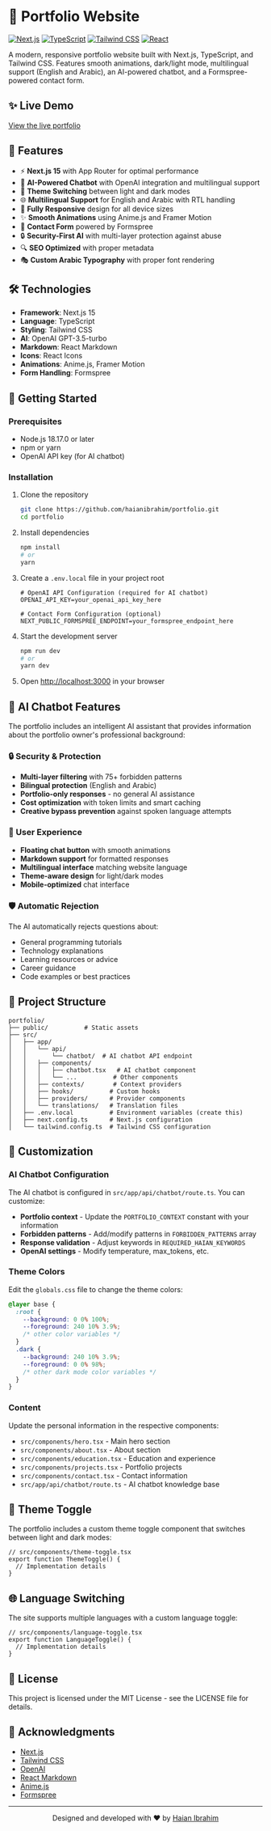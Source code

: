 # 🚀 Portfolio Website

[![Next.js](https://img.shields.io/badge/Next.js-15.2.5-black?style=for-the-badge&logo=next.js)](https://nextjs.org/)
[![TypeScript](https://img.shields.io/badge/TypeScript-5-blue?style=for-the-badge&logo=typescript)](https://www.typescriptlang.org/)
[![Tailwind CSS](https://img.shields.io/badge/Tailwind-4-38B2AC?style=for-the-badge&logo=tailwind-css)](https://tailwindcss.com/)
[![React](https://img.shields.io/badge/React-19-61DAFB?style=for-the-badge&logo=react)](https://reactjs.org/)

A modern, responsive portfolio website built with Next.js, TypeScript, and Tailwind CSS. Features smooth animations, dark/light mode, multilingual support (English and Arabic), an AI-powered chatbot, and a Formspree-powered contact form.

## ✨ Live Demo

<a href="https://haian.me" target="_blank">View the live portfolio</a>

## 🌟 Features

- ⚡ **Next.js 15** with App Router for optimal performance
- 🤖 **AI-Powered Chatbot** with OpenAI integration and multilingual support
- 🎨 **Theme Switching** between light and dark modes
- 🌐 **Multilingual Support** for English and Arabic with RTL handling
- 📱 **Fully Responsive** design for all device sizes
- ✨ **Smooth Animations** using Anime.js and Framer Motion
- 📝 **Contact Form** powered by Formspree
- 🔒 **Security-First AI** with multi-layer protection against abuse
- 🔍 **SEO Optimized** with proper metadata
- 🎭 **Custom Arabic Typography** with proper font rendering

## 🛠️ Technologies

- **Framework**: Next.js 15
- **Language**: TypeScript
- **Styling**: Tailwind CSS
- **AI**: OpenAI GPT-3.5-turbo
- **Markdown**: React Markdown
- **Icons**: React Icons
- **Animations**: Anime.js, Framer Motion
- **Form Handling**: Formspree

## 🚀 Getting Started

### Prerequisites

- Node.js 18.17.0 or later
- npm or yarn
- OpenAI API key (for AI chatbot)

### Installation

1. Clone the repository
   ```bash
   git clone https://github.com/haianibrahim/portfolio.git
   cd portfolio
   ```

2. Install dependencies
   ```bash
   npm install
   # or
   yarn
   ```

3. Create a `.env.local` file in your project root
   ```env
   # OpenAI API Configuration (required for AI chatbot)
   OPENAI_API_KEY=your_openai_api_key_here

   # Contact Form Configuration (optional)
   NEXT_PUBLIC_FORMSPREE_ENDPOINT=your_formspree_endpoint_here
   ```

4. Start the development server
   ```bash
   npm run dev
   # or
   yarn dev
   ```

5. Open [http://localhost:3000](http://localhost:3000) in your browser

## 🤖 AI Chatbot Features

The portfolio includes an intelligent AI assistant that provides information about the portfolio owner's professional background:

### 🔒 Security & Protection
- **Multi-layer filtering** with 75+ forbidden patterns
- **Bilingual protection** (English and Arabic)
- **Portfolio-only responses** - no general AI assistance
- **Cost optimization** with token limits and smart caching
- **Creative bypass prevention** against spoken language attempts

### 💬 User Experience
- **Floating chat button** with smooth animations
- **Markdown support** for formatted responses
- **Multilingual interface** matching website language
- **Theme-aware design** for light/dark modes
- **Mobile-optimized** chat interface

### 🛡️ Automatic Rejection
The AI automatically rejects questions about:
- General programming tutorials
- Technology explanations  
- Learning resources or advice
- Career guidance
- Code examples or best practices

## 📂 Project Structure

```
portfolio/
├── public/          # Static assets
├── src/
│   ├── app/
│   │   └── api/
│   │       └── chatbot/  # AI chatbot API endpoint
│   │   ├── components/
│   │   │   ├── chatbot.tsx   # AI chatbot component
│   │   │   └── ...          # Other components
│   │   ├── contexts/        # Context providers
│   │   ├── hooks/          # Custom hooks
│   │   ├── providers/      # Provider components
│   │   └── translations/   # Translation files
│   ├── .env.local          # Environment variables (create this)
│   ├── next.config.ts      # Next.js configuration
│   └── tailwind.config.ts  # Tailwind CSS configuration
```

## 🔧 Customization

### AI Chatbot Configuration

The AI chatbot is configured in `src/app/api/chatbot/route.ts`. You can customize:

- **Portfolio context** - Update the `PORTFOLIO_CONTEXT` constant with your information
- **Forbidden patterns** - Add/modify patterns in `FORBIDDEN_PATTERNS` array
- **Response validation** - Adjust keywords in `REQUIRED_HAIAN_KEYWORDS`
- **OpenAI settings** - Modify temperature, max_tokens, etc.

### Theme Colors

Edit the `globals.css` file to change the theme colors:

```css
@layer base {
  :root {
    --background: 0 0% 100%;
    --foreground: 240 10% 3.9%;
    /* other color variables */
  }
  .dark {
    --background: 240 10% 3.9%;
    --foreground: 0 0% 98%;
    /* other dark mode color variables */
  }
}
```

### Content

Update the personal information in the respective components:

- `src/components/hero.tsx` - Main hero section
- `src/components/about.tsx` - About section
- `src/components/education.tsx` - Education and experience
- `src/components/projects.tsx` - Portfolio projects
- `src/components/contact.tsx` - Contact information
- `src/app/api/chatbot/route.ts` - AI chatbot knowledge base

## 🌙 Theme Toggle

The portfolio includes a custom theme toggle component that switches between light and dark modes:

```tsx
// src/components/theme-toggle.tsx
export function ThemeToggle() {
  // Implementation details
}
```

## 🌐 Language Switching

The site supports multiple languages with a custom language toggle:

```tsx
// src/components/language-toggle.tsx
export function LanguageToggle() {
  // Implementation details
}
```

## 📝 License

This project is licensed under the MIT License - see the LICENSE file for details.

## 🙏 Acknowledgments

- [Next.js](https://nextjs.org/)
- [Tailwind CSS](https://tailwindcss.com/)
- [OpenAI](https://openai.com/)
- [React Markdown](https://github.com/remarkjs/react-markdown)
- [Anime.js](https://animejs.com/)
- [Formspree](https://formspree.io/)

---

<p align="center">Designed and developed with ❤️ by <a href="https://github.com/haianibrahim">Haian Ibrahim</a></p>
